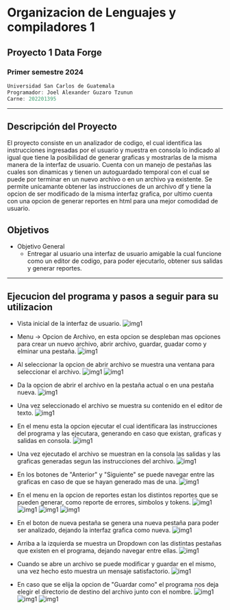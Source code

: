 # Organizacion de Lenguajes y compiladores 1
## Proyecto 1 Data Forge
### Primer semestre 2024
```js
Universidad San Carlos de Guatemala
Programador: Joel Alexander Guzaro Tzunun
Carne: 202201395
```

---
## Descripción del Proyecto
El proyecto consiste en un analizador de codigo, el cual identifica las instrucciones ingresadas por el usuario y muestra en consola lo indicado al igual que tiene la posibilidad de generar graficas y mostrarlas de la misma manera de la interfaz de usuario. Cuenta con un manejo de pestañas las cuales son dinamicas y tienen un autoguardado temporal con el cual se puede por terminar en un nuevo archivo o en un archivo ya existente. Se permite unicamante obtener las instrucciones de un archivo df y tiene la opcion de ser modificado de la misma interfaz grafica, por ultimo cuenta con una opcion de generar reportes en html para una mejor comodidad de usuario.

## Objetivos
* Objetivo General
    * Entregar al usuario una interfaz de usuario amigable la cual funcione como un editor de codigo, para poder ejecutarlo, obtener sus salidas y generar reportes.

---
## Ejecucion del programa y pasos a seguir para su utilizacion
- Vista inicial de la interfaz de usuario.
    ![img1](https://i.ibb.co/sqzcfBP/6.png)

- Menu -> Opcion de Archivo, en esta opcion se despleban mas opciones para crear un nuevo archivo, abrir archivo, guardar, guadar como y elminar una pestaña.
     ![img1](https://i.ibb.co/k6zMyX2/7.png)

- Al seleccionar la opcion de abrir archivo se muestra una ventana para seleccionar el archivo.
![img1](https://i.ibb.co/nmfyk88/8.png)
![img1](https://i.ibb.co/vdDwgjT/9.png)

- Da la opcion de abrir el archivo en la pestaña actual o en una pestaña nueva.
![img1](https://i.ibb.co/rcHn2NZ/10.png)

- Una vez seleccionado el archivo se muestra su contenido en el editor de texto.
![img1](https://i.ibb.co/5MQYKPj/11.png)

- En el menu esta la opcion ejecutar el cual identificara las instrucciones del programa y las ejecutara, generando en caso que existan, graficas y salidas en consola.
![img1](https://i.ibb.co/2SvJ7KR/12.png)

- Una vez ejecutado el archivo se muestran en la consola las salidas y las graficas generadas segun las instrucciones del archivo.
![img1](https://i.ibb.co/hfy09wb/13.png)

- En los botones de "Anterior" y "Siguiente" se puede navegar entre las graficas en caso de que se hayan generado mas de una.
![img1](https://i.ibb.co/jMVmBsJ/14.png)

- En el menu en la opcion de reportes estan los distintos reportes que se pueden generar, como reporte de errores, simbolos y tokens.
![img1](https://i.ibb.co/CmgQkL4/15.png)
![img1](https://i.ibb.co/2nt3QJ5/16.png)
![img1](https://i.ibb.co/QbhR2LY/17.png)
![img1](https://i.ibb.co/s3rRqhZ/18.png)

- En el boton de nueva pestaña se genera una nueva pestaña para poder ser analizado, dejando la interfaz grafica como nueva.
![img1](https://i.ibb.co/d7scVCQ/19.png)

- Arriba a la izquierda se muestra un Dropdown con las distintas pestañas que existen en el programa, dejando navegar entre ellas.
![img1](https://i.ibb.co/Qf27MQ1/20.png)

- Cuando se abre un archivo se puede modificar y guardar en el mismo, una vez hecho esto muestra un mensaje satisfactorio.
![img1](https://i.ibb.co/YhVVmbR/21.png)

- En caso que se elija la opcion de "Guardar como" el programa nos deja elegir el directorio de destino del archivo junto con el nombre.
![img1](https://i.ibb.co/FBSk2rR/22.png)
![img1](https://i.ibb.co/VCtyJQH/23.png)
![img1](https://i.ibb.co/J53KDFY/24.png)







